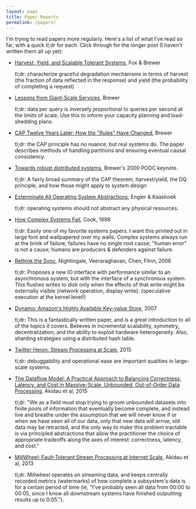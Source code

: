 ```yaml
---
layout: page
title: Paper Reports
permalink: /papers/
---
```


I'm trying to read papers more regularly. Here's a list of what I've read so far, with a quick tl;dr for each. Click through for the longer post (I haven't written them all up yet):

- [Harvest, Yield, and Scalable Tolerant Systems](/harvest-yield), Fox & Brewer

  tl;dr: characterize graceful degradation mechanisms in terms of harvest (the fraction of data reflected in the response) and yield (the probability of completing a request)

- [Lessons from Giant-Scale Services](/brewer-giant-scale-services), Brewer
  
  tl;dr: data per query is inversely proportional to queries per second at the limits of scale. Use this to inform your capacity planning and load-shedding plans.

- [CAP Twelve Years Later: How the "Rules" Have Changed](/cap-twelve-years-later), Brewer

  tl;dr: the CAP principle has no nuance, but real systems do. The paper describes methods of handling partitions and ensuring eventual causal consistency.

- [Towards robust distributed systems](https://www.cs.berkeley.edu/~brewer/cs262b-2004/PODC-keynote.pdf), Brewer's 2000 PODC keynote.

  tl;dr: A fairly broad summary of the CAP theorem, harvest/yield, the DQ principle, and how those might apply to system design

- [Exterminate All Operating System Abstractions](http://www.cs.berkeley.edu/~brewer/cs262b/hotos-exokernel.pdf), Engler & Kaashoek

  tl;dr: operating systems should not abstract any physical resources.

- [How Complex Systems Fail](http://web.mit.edu/2.75/resources/random/How%20Complex%20Systems%20Fail.pdf), Cook, 1998

  tl;dr: Easily one of my favorite systems papers. I want this printed out in large font and wallpapered over my walls. Complex systems always run at the brink of failure; failures have no single root cause; "human error" is not a cause; humans are producers & defenders against failure.

- [Rethink the Sync](https://www.usenix.org/legacy/event/osdi06/tech/nightingale/nightingale.pdf), Nightingale, Veeraraghavan, Chen, Flinn, 2006

  tl;dr: Proposes a new IO interface with performance similar to an asynchronous system, but with the interface of a synchronous system. This flushes writes to disk only when the effects of that write might be externally visible (network operation, display write). (speculative execution at the kernel level!)

- [Dynamo: Amazon's Highly Available Key-value Store](http://www.allthingsdistributed.com/files/amazon-dynamo-sosp2007.pdf), 2007

  tl;dr: This is a fantastically written paper, and is a great introduction to all of the topics it covers. Believes in incremental scalability, symmetry, decentralization, and the ability to exploit hardware heterogeneity. Also, sharding strategies using a distributed hash table.

- [Twitter Heron: Stream Processing at Scale](http://dl.acm.org/citation.cfm?id=2742788), 2015

  tl;dr: debuggability and operational ease are important qualities in large-scale systems.

- [The Dataflow Model: A Practical Approach to Balancing Correctness, Latency, and Cost in Massive-Scale, Unbounded, Out-of-Order Data Processing](http://static.googleusercontent.com/media/research.google.com/en//pubs/archive/43864.pdf), Akidau et al, 2015

  tl;dr: "We as a field must stop trying to groom unbounded datasets into finite pools of information that eventually become complete, and instead live and breathe under the assumption that we will never know if or when we have seen all of our data, only that new data will arrive, old data may be retracted, and the only way to make this problem tractable is via principled abstractions that allow the practitioner the choice of appropriate tradeoffs along the axes of interest: correctness, latency, and cost."

- [MillWheel: Fault-Tolerant Stream Processing at Internet Scale](http://www.cs.cmu.edu/~pavlo/courses/fall2013/static/papers/p734-akidau.pdf), Akidau et al, 2013

  tl;dr: Millwheel operates on streaming data, and keeps centrally recorded metrics (watermarks) of how complete a subsystem's data is for a certain period of time (ie, "I've probably seen all data from 00:00 to 00:05, since I know all downstream systems have finished outputting results up to 0:05.").


